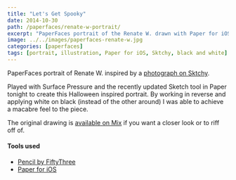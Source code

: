 ```yaml
---
title: "Let's Get Spooky"
date: 2014-10-30
path: /paperfaces/renate-w-portrait/
excerpt: "PaperFaces portrait of the Renate W. drawn with Paper for iOS on an iPad."
image: ../../images/paperfaces-renate-w.jpg
categories: [paperfaces]
tags: [portrait, illustration, Paper for iOS, Sktchy, black and white]
---
```


PaperFaces portrait of Renate W. inspired by a [photograph on Sktchy](https://sktchy.com/4ml2W).

Played with Surface Pressure and the recently updated Sketch tool in Paper tonight to create this Halloween inspired portrait. By working in reverse and applying white on black (instead of the other around) I was able to achieve a macabre feel to the piece.

The original drawing is [available on Mix](https://mix.fiftythree.com/11098-Michael-Rose/659426/remixes) if you want a closer look or to riff off of.

#### Tools used

- [Pencil by FiftyThree](https://www.amazon.com/FiftyThree-Digital-Stylus-Pencil-iPhone/dp/B01JJBUYR4/ref=as_li_ss_tl?keywords=pencil+53&qid=1550586265&s=gateway&sr=8-3&linkCode=ll1&tag=mademist-20&linkId=0134793cb840affff60f2e45a7f64678&language=en_US)
- [Paper for iOS](https://paper.bywetransfer.com/)

